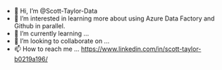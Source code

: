 - 👋 Hi, I’m @Scott-Taylor-Data
- 👀 I’m interested in learning more about using Azure Data Factory and Github in parallel.
- 🌱 I’m currently learning ...
- 💞️ I’m looking to collaborate on ...
- 📫 How to reach me ... https://www.linkedin.com/in/scott-taylor-b0219a196/

<!---
Scott-Taylor-Data/Scott-Taylor-Data is a ✨ special ✨ repository because its `README.md` (this file) appears on your GitHub profile.
You can click the Preview link to take a look at your changes.
--->
